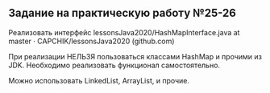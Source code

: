 ## Задание на практическую работу №25-26
Реализовать интерфейс lessonsJava2020/HashMapInterface.java at master · CAPCHIK/lessonsJava2020 (github.com)

При реализации НЕЛЬЗЯ пользоваться классами HashMap и прочими из JDK. Необходимо реализовать функционал самостоятельно.

Можно использовать LinkedList, ArrayList, и прочие.